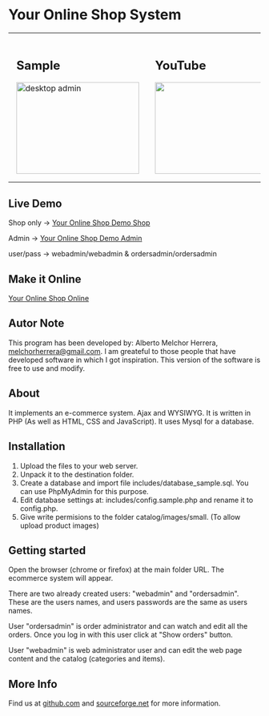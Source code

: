 # Your Online Shop System

<table>
  <tr>
    <td style="padding:1em">
<h2>Sample</h2>
<a href="https://a.fsdn.com/con/app/proj/youronlineshop/screenshots/widescreen.png/max/max/1">
	<img itemprop="screenshot" src="https://a.fsdn.com/con/app/proj/youronlineshop/screenshots/widescreen.png/245/183/1" width="245" height="183" srcset="//a.fsdn.com/con/app/proj/youronlineshop/screenshots/widescreen.png/245/183/1.5 1.5x, //a.fsdn.com/con/app/proj/youronlineshop/screenshots/widescreen.png/245/183/2 2x" alt="desktop admin">
</a>
    </td>
    <td style="padding:1em">
<h2>YouTube</h2>
<a title="You Tube Video" rel="section" href="https://www.youtube.com/embed/V6koxAigX5E?rel=0">
  <img src="https://img.youtube.com/vi/V6koxAigX5E/hqdefault.jpg" width="245" height="183">
</a>
    </td>
  </tr>
</table>

## Live Demo

Shop only -> [Your Online Shop Demo Shop](http://youronlineshop.sourceforge.net/sample/)

Admin -> [Your Online Shop Demo Admin](http://youronlineshop.sourceforge.net/code/)

user/pass -> webadmin/webadmin & ordersadmin/ordersadmin

## Make it Online

[Your Online Shop Online](http://youronlineshop.sourceforge.net/shop/)

## Autor Note

This program has been developed by: Alberto Melchor Herrera, melchorherrera@gmail.com. I am greateful to those people that have developed software in which I got inspiration. This version of the software is free to use and modify.


## About

It implements an e-commerce system. Ajax and WYSIWYG. It is written in PHP (As well as HTML, CSS and JavaScript). It uses Mysql for a database.


## Installation

1. Upload the files to your web server.
2. Unpack it to the destination folder.
3. Create a database and import file includes/database_sample.sql. You can use PhpMyAdmin for this purpose.
4. Edit database settings at: includes/config.sample.php and rename it to config.php.
5. Give write permisions to the folder catalog/images/small. (To allow upload product images)


## Getting started

Open the browser (chrome or firefox) at the main folder URL. The ecommerce system will appear.

There are two already created users: "webadmin" and "ordersadmin". These are the users names, and users passwords are the same as users names.

User "ordersadmin" is order administrator and can watch and edit all the orders. Once you log in with this user click at "Show orders" button.

User "webadmin" is web administrator user and can edit the web page content and the catalog (categories and items).


## More Info

Find us at [github.com](https://github.com/petazeta/youronlineshop/) and [sourceforge.net](https://sourceforge.net/projects/youronlineshop/) for more information.

